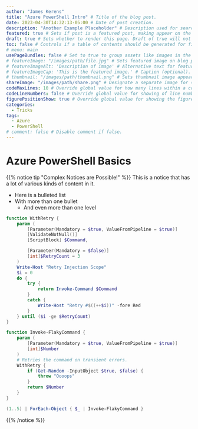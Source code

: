 ```yaml
---
author: "James Kerens"
title: "Azure PowerShell Intro" # Title of the blog post.
date: 2023-04-30T14:32:13-05:00 # Date of post creation.
description: "Another Example Placeholder" # Description used for search engine.
featured: true # Sets if post is a featured post, making appear on the home page side bar.
draft: true # Sets whether to render this page. Draft of true will not be rendered.
toc: false # Controls if a table of contents should be generated for first-level links automatically.
# menu: main
usePageBundles: false # Set to true to group assets like images in the same folder as this post.
# featureImage: "/images/path/file.jpg" # Sets featured image on blog post.
# featureImageAlt: 'Description of image' # Alternative text for featured image.
# featureImageCap: 'This is the featured image.' # Caption (optional).
# thumbnail: "/images/path/thumbnail.png" # Sets thumbnail image appearing inside card on homepage.
shareImage: "/images/path/share.png" # Designate a separate image for social media sharing.
codeMaxLines: 10 # Override global value for how many lines within a code block before auto-collapsing.
codeLineNumbers: false # Override global value for showing of line numbers within code block.
figurePositionShow: true # Override global value for showing the figure label.
categories:
  - Tricks
tags:
  - Azure
  - PowerShell
# comment: false # Disable comment if false.
---
```


# Azure PowerShell Basics

{{% notice tip "Complex Notices are Possible!" %}}
This is a notice that has a lot of various kinds of content in it.  

* Here is a bulleted list
* With more than one bullet
  * And even more than one level

```PowerShell
function WithRetry {
    param (
        [Parameter(Mandatory = $true, ValueFromPipeline = $true)]
        [ValidateNotNull()]
        [ScriptBlock] $Command,

        [Parameter(Mandatory = $false)]
        [int]$RetryCount = 3
    )
    Write-Host "Retry Injection Scope"  
    $i = 0
    do {
        try {
            return Invoke-Command $Command
        }
        catch {
            Write-Host "Retry #$((++$i))" -fore Red
        }
    } until ($i -ge $RetryCount)
}

function Invoke-FlakyCommand {
    param (
        [Parameter(Mandatory = $true, ValueFromPipeline = $true)]
        [int]$Number
    )
    # Retries the command on transient errors.
    WithRetry {
        if (Get-Random -InputObject $true, $false) {
            throw "Oooops"
        }
        return $Number
    }
}

(1..5) | ForEach-Object { $_ | Invoke-FlakyCommand }
```

{{% /notice %}}

